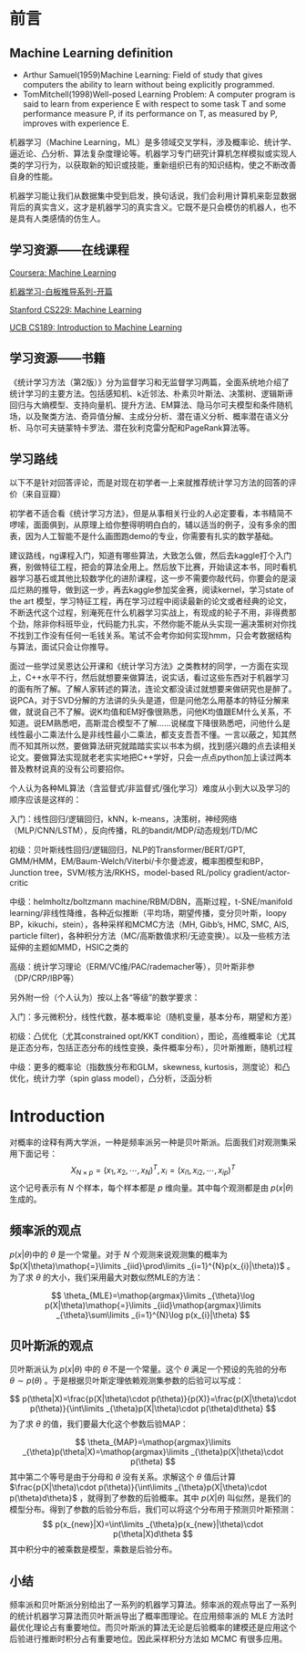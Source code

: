 # 前言

## Machine Learning definition

- Arthur Samuel(1959)Machine Learning: Field of study that gives computers the ability to learn without being explicitly programmed.
- TomMitchell(1998)Well-posed Learning Problem: A computer program is said to learn from experience E with respect to some task T and some performance measure P, if its performance on T, as measured by P, improves with experience E.

机器学习（Machine Learning，ML）是多领域交叉学科，涉及概率论、统计学、逼近论、凸分析、算法复杂度理论等。机器学习专门研究计算机怎样模拟或实现人类的学习行为，以获取新的知识或技能，重新组织已有的知识结构，使之不断改善自身的性能。

机器学习能让我们从数据集中受到启发，换句话说，我们会利用计算机来彰显数据背后的真实含义，这才是机器学习的真实含义。它既不是只会模仿的机器人，也不是具有人类感情的仿生人。



## 学习资源——在线课程

[Coursera: Machine Learning](https://www.coursera.org/learn/machine-learning)

[机器学习-白板推导系列-开篇](https://www.bilibili.com/video/av31950221/)

[Stanford CS229: Machine Learning](https://cs229.stanford.edu/)

[UCB CS189: Introduction to Machine Learning](https://www.eecs189.org/)

## 学习资源——书籍

《统计学习方法（第2版）》分为监督学习和无监督学习两篇，全面系统地介绍了统计学习的主要方法。包括感知机、k近邻法、朴素贝叶斯法、决策树、逻辑斯谛回归与大熵模型、支持向量机、提升方法、EM算法、隐马尔可夫模型和条件随机场，以及聚类方法、奇异值分解、主成分分析、潜在语义分析、概率潜在语义分析、马尔可夫链蒙特卡罗法、潜在狄利克雷分配和PageRank算法等。


## 学习路线

以下不是针对回答评论，而是对现在初学者一上来就推荐统计学习方法的回答的评价（来自豆瓣）  
  
初学者不适合看《统计学习方法》，但是从事相关行业的人必定要看，本书精简不啰嗦，面面俱到，从原理上给你整得明明白白的，辅以适当的例子，没有多余的图表，因为人工智能不是什么画图跑demo的专业，你需要有扎实的数学基础。  

建议路线，ng课程入门，知道有哪些算法，大致怎么做，然后去kaggle打个入门赛，别做特征工程，把会的算法全用上。然后放下比赛，开始读这本书，同时看机器学习基石或其他比较数学化的进阶课程，这一步不需要你敲代码，你要会的是滚瓜烂熟的推导，做到这一步，再去kaggle参加奖金赛，阅读kernel，学习state of the art 模型，学习特征工程，再在学习过程中阅读最新的论文或者经典的论文，不断迭代这个过程，别淹死在什么机器学习实战上，有现成的轮子不用，非得费那个劲，除非你科班毕业，代码能力扎实，不然你能不能从头实现一遍决策树对你找不找到工作没有任何一毛钱关系。笔试不会考你如何实现hmm，只会考数据结构与算法，面试只会让你推导。

面过一些学过吴恩达公开课和《统计学习方法》之类教材的同学，一方面在实现上，C++水平不行，然后就想要来做算法，说实话，看过这些东西对于机器学习的面有所了解。了解人家转述的算法，连论文都没读过就想要来做研究也是醉了。说PCA，对于SVD分解的方法讲的头头是道，但是问他怎么用基本的特征分解来做，就说自己不了解。说K均值和EM好像很熟悉，问他K均值跟EM什么关系，不知道。说EM熟悉吧，高斯混合模型不了解……说梯度下降很熟悉吧，问他什么是线性最小二乘法什么是非线性最小二乘法，都支支吾吾不懂。一言以蔽之，知其然而不知其所以然，要做算法研究就踏踏实实以书本为纲，找到感兴趣的点去读相关论文。要做算法实现就老老实实地把C++学好，只会一点点python加上读过两本普及教材说真的没有公司要招你。

个人认为各种ML算法（含监督式/非监督式/强化学习）难度从小到大以及学习的顺序应该是这样的：

入门：线性回归/逻辑回归，kNN，k-means，决策树，神经网络（MLP/CNN/LSTM），反向传播，RL的bandit/MDP/动态规划/TD/MC

初级：贝叶斯线性回归/逻辑回归，NLP的Transformer/BERT/GPT, GMM/HMM，EM/Baum-Welch/Viterbi/卡尔曼滤波，概率图模型和BP，Junction tree，SVM/核方法/RKHS，model-based RL/policy gradient/actor-critic

中级：helmholtz/boltzmann machine/RBM/DBN，高斯过程，t-SNE/manifold learning/非线性降维，各种近似推断（平均场，期望传播，变分贝叶斯，loopy BP，kikuchi，stein），各种采样和MCMC方法（MH, Gibb’s, HMC, SMC, AIS, particle filter)，各种积分方法（MC/高斯数值求积/无迹变换）。以及一些核方法延伸的主题如MMD，HSIC之类的

高级：统计学习理论（ERM/VC维/PAC/rademacher等），贝叶斯非参（DP/CRP/IBP等）

另外附一份（个人认为）按以上各“等级”的数学要求：

入门：多元微积分，线性代数，基本概率论（随机变量，基本分布，期望和方差）

初级：凸优化（尤其constrained opt/KKT condition），图论，高维概率论（尤其是正态分布，包括正态分布的线性变换，条件概率分布），贝叶斯推断，随机过程

中级：更多的概率论（指数族分布和GLM，skewness, kurtosis，测度论）和凸优化，统计力学（spin glass model），凸分析，泛函分析


# Introduction

对概率的诠释有两大学派，一种是频率派另一种是贝叶斯派。后面我们对观测集采用下面记号：
$$
X_{N\times p}=(x_{1},x_{2},\cdots,x_{N})^{T},x_{i}=(x_{i1},x_{i2},\cdots,x_{ip})^{T}
$$
 这个记号表示有 $N$ 个样本，每个样本都是 $p$ 维向量。其中每个观测都是由 $p(x|\theta)$ 生成的。

## 频率派的观点

$p(x|\theta)$中的 $\theta$ 是一个常量。对于 $N$ 个观测来说观测集的概率为 $p(X|\theta)\mathop{=}\limits _{iid}\prod\limits _{i=1}^{N}p(x_{i}|\theta))$ 。为了求 $\theta$ 的大小，我们采用最大对数似然MLE的方法：

$$
\theta_{MLE}=\mathop{argmax}\limits _{\theta}\log p(X|\theta)\mathop{=}\limits _{iid}\mathop{argmax}\limits _{\theta}\sum\limits _{i=1}^{N}\log p(x_{i}|\theta)
$$


## 贝叶斯派的观点

贝叶斯派认为 $p(x|\theta)$ 中的 $\theta$ 不是一个常量。这个 $\theta$ 满足一个预设的先验的分布 $\theta\sim p(\theta)$ 。于是根据贝叶斯定理依赖观测集参数的后验可以写成：

$$
p(\theta|X)=\frac{p(X|\theta)\cdot p(\theta)}{p(X)}=\frac{p(X|\theta)\cdot p(\theta)}{\int\limits _{\theta}p(X|\theta)\cdot p(\theta)d\theta}
$$
为了求 $\theta$ 的值，我们要最大化这个参数后验MAP：


$$
\theta_{MAP}=\mathop{argmax}\limits _{\theta}p(\theta|X)=\mathop{argmax}\limits _{\theta}p(X|\theta)\cdot p(\theta)
$$
其中第二个等号是由于分母和 $\theta$ 没有关系。求解这个 $\theta$ 值后计算$\frac{p(X|\theta)\cdot p(\theta)}{\int\limits _{\theta}p(X|\theta)\cdot p(\theta)d\theta}$ ，就得到了参数的后验概率。其中 $p(X|\theta)$ 叫似然，是我们的模型分布。得到了参数的后验分布后，我们可以将这个分布用于预测贝叶斯预测：
$$
p(x_{new}|X)=\int\limits _{\theta}p(x_{new}|\theta)\cdot p(\theta|X)d\theta
$$
 其中积分中的被乘数是模型，乘数是后验分布。

## 小结

频率派和贝叶斯派分别给出了一系列的机器学习算法。频率派的观点导出了一系列的统计机器学习算法而贝叶斯派导出了概率图理论。在应用频率派的 MLE 方法时最优化理论占有重要地位。而贝叶斯派的算法无论是后验概率的建模还是应用这个后验进行推断时积分占有重要地位。因此采样积分方法如 MCMC 有很多应用。






